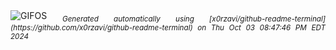 <div align="justify">
<picture>
    <source media="(prefers-color-scheme: dark)" srcset="https://i.ibb.co/C9bXZRN/output-gif.gif">
    <source media="(prefers-color-scheme: light)" srcset="https://i.ibb.co/C9bXZRN/output-gif.gif">
    <img alt="GIFOS" src="https://i.ibb.co/C9bXZRN/output-gif.gif">
</picture>
<sub><i>Generated automatically using [x0rzavi/github-readme-terminal](https://github.com/x0rzavi/github-readme-terminal) on Thu Oct 03 08:47:46 PM EDT 2024</i></sub>
</div>

<!--  -->